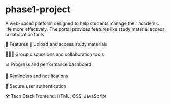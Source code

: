 # phase1-project
A web-based platform designed to help students manage their academic life more effectively. The portal provides features like study material access,  collaboration tools

🚀 Features
📁 Upload and access study materials

🧑‍🤝‍🧑 Group discussions and collaboration tools

📊 Progress and performance dashboard

🔔 Reminders and notifications

🔐 Secure user authentication

🛠️ Tech Stack
Frontend: HTML, CSS, JavaScript 







